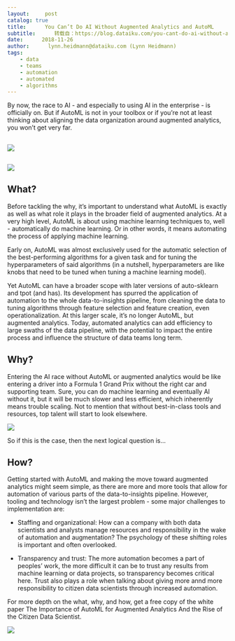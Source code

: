 ```yaml
---
layout:     post
catalog: true
title:      You Can’t Do AI Without Augmented Analytics and AutoML
subtitle:      转载自：https://blog.dataiku.com/you-cant-do-ai-without-augmented-analytics-and-automl
date:      2018-11-26
author:      lynn.heidmann@dataiku.com (Lynn Heidmann)
tags:
    - data
    - teams
    - automation
    - automated
    - algorithms
---
```


By now, the race to AI - and especially to using AI in the enterprise - is officially on. But if AutoML is not in your toolbox or if you’re not at least thinking about aligning the data organization around augmented analytics, you won’t get very far.

## ![](https://blog.dataiku.com/hs-fs/hubfs/race-starting-block.jpg?t=1543251209614&width=3481&name=race-starting-block.jpg)


## ![](https://no-cache.hubspot.com/cta/default/2123903/43d31364-d5d3-4119-99d6-7a962c6cb53c.png)


## What?

Before tackling the why, it’s important to understand what AutoML is exactly as well as what role it plays in the broader field of augmented analytics. At a very high level, AutoML is about using machine learning techniques to, well - automatically do machine learning. Or in other words, it means automating the process of applying machine learning.

Early on, AutoML was almost exclusively used for the automatic selection of the best-performing algorithms for a given task and for tuning the hyperparameters of said algorithms (in a nutshell, hyperparameters are like knobs that need to be tuned when tuning a machine learning model).

Yet AutoML can have a broader scope with later versions of auto-sklearn and tpot (and has). Its development has spurred the application of automation to the whole data-to-insights pipeline, from cleaning the data to tuning algorithms through feature selection and feature creation, even operationalization. At this larger scale, it’s no longer AutoML, but augmented analytics. Today, automated analytics can add efficiency to large swaths of the data pipeline, with the potential to impact the entire process and influence the structure of data teams long term.

## Why?

Entering the AI race without AutoML or augmented analytics would be like entering a driver into a Formula 1 Grand Prix without the right car and supporting team. Sure, you can do machine learning and eventually AI without it, but it will be much slower and less efficient, which inherently means trouble scaling. Not to mention that without best-in-class tools and resources, top talent will start to look elsewhere.

![](https://blog.dataiku.com/hs-fs/hubfs/chuttersnap-381966-unsplash.jpg?t=1543251209614&width=5568&name=chuttersnap-381966-unsplash.jpg)


So if this is the case, then the next logical question is...

## How?

Getting started with AutoML and making the move toward augmented analytics might seem simple, as there are more and more tools that allow for automation of various parts of the data-to-insights pipeline. However, tooling and technology isn’t the largest problem - some major challenges to implementation are:

- Staffing and organizational: How can a company with both data scientists and analysts manage resources and responsibility in the wake of automation and augmentation? The psychology of these shifting roles is important and often overlooked.

- Transparency and trust: The more automation becomes a part of peoples’ work, the more difficult it can be to trust any results from machine learning or data projects, so transparency becomes critical here. Trust also plays a role when talking about giving more annd more responsibility to citizen data scientists through increased automation.


For more depth on the what, why, and how, get a free copy of the white paper The Importance of AutoML for Augmented Analytics And the Rise of the Citizen Data Scientist.

![](https://no-cache.hubspot.com/cta/default/2123903/43d31364-d5d3-4119-99d6-7a962c6cb53c.png)

